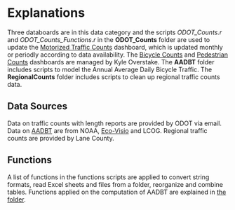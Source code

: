 # Explanations

Three databoards are in this data category and the scripts *ODOT_Counts.r* and *ODOT_Counts_Functions.r* in the **ODOT_Counts** folder are used to update the [Motorized Traffic Counts](https://www.lcog.org/thempo/page/motorized-traffic-counts) dashboard, which is updated monthly or periodly according to data availability. The [Bicycle Counts](https://www.lcog.org/thempo/page/bicycle-counts) and [Pedestrian Counts](https://www.lcog.org/thempo/page/pedestrian-counts) dashboards are managed by Kyle Overstake. The **AADBT** folder includes scripts to model the Annual Average Daily Bicycle Traffic. The **RegionalCounts** folder includes scripts to clean up regional traffic counts data.

## Data Sources

Data on traffic counts with length reports are provided by ODOT via email. Data on [AADBT](https://github.com/dongmeic/MPO_Data_Portal/tree/master/TrafficCountData/AADBT#explanations) are from NOAA, [Eco-Visio](https://www.eco-visio.net/v5/login/#::) and LCOG. Regional traffic counts are provided by Lane County. 

## Functions

A list of functions in the functions scripts are applied to convert string formats, read Excel sheets and files from a folder, reorganize and combine tables. Functions applied on the computation of AADBT are explained in [the folder](https://github.com/dongmeic/MPO_Data_Portal/tree/master/TrafficCountData/AADBT#explanations).
